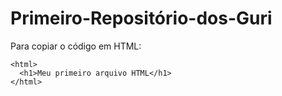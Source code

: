 # Primeiro-Repositório-dos-Guri

Para copiar o código em HTML: 
```
<html>
  <h1>Meu primeiro arquivo HTML</h1>
</html>
```
